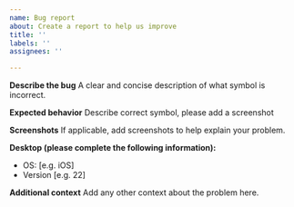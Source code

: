 ```yaml
---
name: Bug report
about: Create a report to help us improve
title: ''
labels: ''
assignees: ''

---
```


**Describe the bug**
A clear and concise description of what symbol is incorrect.

**Expected behavior**
Describe correct symbol, please add a screenshot 

**Screenshots**
If applicable, add screenshots to help explain your problem.

**Desktop (please complete the following information):**
 - OS: [e.g. iOS]
 - Version [e.g. 22]

**Additional context**
Add any other context about the problem here.
